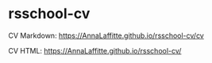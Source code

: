 # rsschool-cv

CV Markdown: https://AnnaLaffitte.github.io/rsschool-cv/cv

CV HTML: https://AnnaLaffitte.github.io/rsschool-cv/
